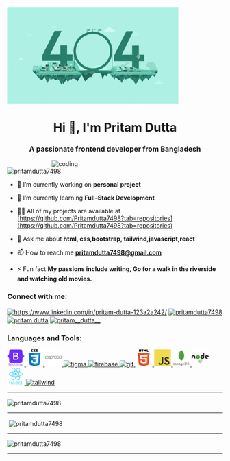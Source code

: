 
<!-- new update -->
<img align="center" alt="coding" width="400" src="https://github.com/Pritamdutta7498/Pritamdutta7498/blob/main/error.gif">
<h1 align="center">Hi 👋, I'm Pritam Dutta</h1>
<h3 align="center">A passionate frontend developer from Bangladesh</h3>
<img align="right" alt="coding" width="400" src="https://media.giphy.com/media/QHE5gWI0QjqF2/giphy.gif">

<p align="left"> <img src="https://komarev.com/ghpvc/?username=pritamdutta7498&label=Profile%20views&color=0e75b6&style=flat" alt="pritamdutta7498" /> </p>

- 🔭 I’m currently working on **personal project**

- 🌱 I’m currently learning **Full-Stack Development**

- 👨‍💻 All of my projects are available at [https://github.com/Pritamdutta7498?tab=repositories](https://github.com/Pritamdutta7498?tab=repositories)

- 💬 Ask me about **html, css,bootstrap, tailwind,javascript,react**

- 📫 How to reach me **pritamdutta7498@gmail.com**

- ⚡ Fun fact **My passions include writing, Go for a walk in the riverside and watching old movies.**

<h3 align="left">Connect with me:</h3>
<p align="left">
<a href="https://linkedin.com/in/https://www.linkedin.com/in/pritam-dutta-123a2a242/" target="blank"><img align="center" src="https://raw.githubusercontent.com/rahuldkjain/github-profile-readme-generator/master/src/images/icons/Social/linked-in-alt.svg" alt="https://www.linkedin.com/in/pritam-dutta-123a2a242/" height="30" width="40" /></a>
<a href="https://codesandbox.com/pritamdutta7498" target="blank"><img align="center" src="https://raw.githubusercontent.com/rahuldkjain/github-profile-readme-generator/master/src/images/icons/Social/codesandbox.svg" alt="pritamdutta7498" height="30" width="40" /></a>
<a href="https://fb.com/pritam dutta" target="blank"><img align="center" src="https://raw.githubusercontent.com/rahuldkjain/github-profile-readme-generator/master/src/images/icons/Social/facebook.svg" alt="pritam dutta" height="30" width="40" /></a>
<a href="https://instagram.com/pritam__dutta__" target="blank"><img align="center" src="https://raw.githubusercontent.com/rahuldkjain/github-profile-readme-generator/master/src/images/icons/Social/instagram.svg" alt="pritam__dutta__" height="30" width="40" /></a>
</p>

<h3 align="left">Languages and Tools:</h3>
<p align="left"> <a href="https://getbootstrap.com" target="_blank" rel="noreferrer"> <img src="https://raw.githubusercontent.com/devicons/devicon/master/icons/bootstrap/bootstrap-plain-wordmark.svg" alt="bootstrap" width="40" height="40"/> </a> <a href="https://www.w3schools.com/css/" target="_blank" rel="noreferrer"> <img src="https://raw.githubusercontent.com/devicons/devicon/master/icons/css3/css3-original-wordmark.svg" alt="css3" width="40" height="40"/> </a> <a href="https://expressjs.com" target="_blank" rel="noreferrer"> <img src="https://raw.githubusercontent.com/devicons/devicon/master/icons/express/express-original-wordmark.svg" alt="express" width="40" height="40"/> </a> <a href="https://www.figma.com/" target="_blank" rel="noreferrer"> <img src="https://www.vectorlogo.zone/logos/figma/figma-icon.svg" alt="figma" width="40" height="40"/> </a> <a href="https://firebase.google.com/" target="_blank" rel="noreferrer"> <img src="https://www.vectorlogo.zone/logos/firebase/firebase-icon.svg" alt="firebase" width="40" height="40"/> </a> <a href="https://git-scm.com/" target="_blank" rel="noreferrer"> <img src="https://www.vectorlogo.zone/logos/git-scm/git-scm-icon.svg" alt="git" width="40" height="40"/> </a> <a href="https://www.w3.org/html/" target="_blank" rel="noreferrer"> <img src="https://raw.githubusercontent.com/devicons/devicon/master/icons/html5/html5-original-wordmark.svg" alt="html5" width="40" height="40"/> </a> <a href="https://developer.mozilla.org/en-US/docs/Web/JavaScript" target="_blank" rel="noreferrer"> <img src="https://raw.githubusercontent.com/devicons/devicon/master/icons/javascript/javascript-original.svg" alt="javascript" width="40" height="40"/> </a> <a href="https://www.mongodb.com/" target="_blank" rel="noreferrer"> <img src="https://raw.githubusercontent.com/devicons/devicon/master/icons/mongodb/mongodb-original-wordmark.svg" alt="mongodb" width="40" height="40"/> </a> <a href="https://nodejs.org" target="_blank" rel="noreferrer"> <img src="https://raw.githubusercontent.com/devicons/devicon/master/icons/nodejs/nodejs-original-wordmark.svg" alt="nodejs" width="40" height="40"/> </a> <a href="https://reactjs.org/" target="_blank" rel="noreferrer"> <img src="https://raw.githubusercontent.com/devicons/devicon/master/icons/react/react-original-wordmark.svg" alt="react" width="40" height="40"/> </a> <a href="https://tailwindcss.com/" target="_blank" rel="noreferrer"> <img src="https://www.vectorlogo.zone/logos/tailwindcss/tailwindcss-icon.svg" alt="tailwind" width="40" height="40"/> </a> </p>

<hr>
<p><img align="center" src="https://github-readme-stats.vercel.app/api/top-langs?username=pritamdutta7498&&theme=dark&hide_border=true&border_radius=15&show_icons=true&locale=en&layout=compact" alt="pritamdutta7498" /></p>
<hr>
<p>&nbsp;<img align="center" src="https://github-readme-stats.vercel.app/api?username=pritamdutta7498&&theme=dark&hide_border=true&border_radius=15&show_icons=true&locale=en" alt="pritamdutta7498" /></p>
<hr>
<p><img align="center" src="https://github-readme-streak-stats.herokuapp.com/?user=pritamdutta7498&&theme=dark&hide_border=true&border_radius=15" alt="pritamdutta7498" /></p>
<hr>
